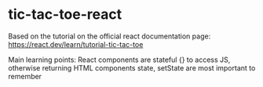 # tic-tac-toe-react
Based on the tutorial on the official react documentation page: https://react.dev/learn/tutorial-tic-tac-toe

Main learning points:
React components are stateful
{} to access JS, otherwise returning HTML components
state, setState are most important to remember
